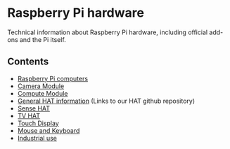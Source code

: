 # Raspberry Pi hardware

Technical information about Raspberry Pi hardware, including official add-ons and the Pi itself.

## Contents

- [Raspberry Pi computers](raspberrypi/README.md)
- [Camera Module](camera/README.md)
- [Compute Module](computemodule/README.md)
- [General HAT information](https://github.com/raspberrypi/hats/blob/master/README.md) (Links to our HAT github repository)
- [Sense HAT](sense-hat/README.md)
- [TV HAT](tv-hat/README.md)
- [Touch Display](display/README.md)
- [Mouse and Keyboard](keyboard_mouse/README.md)
- [Industrial use](industrial/README.md)
